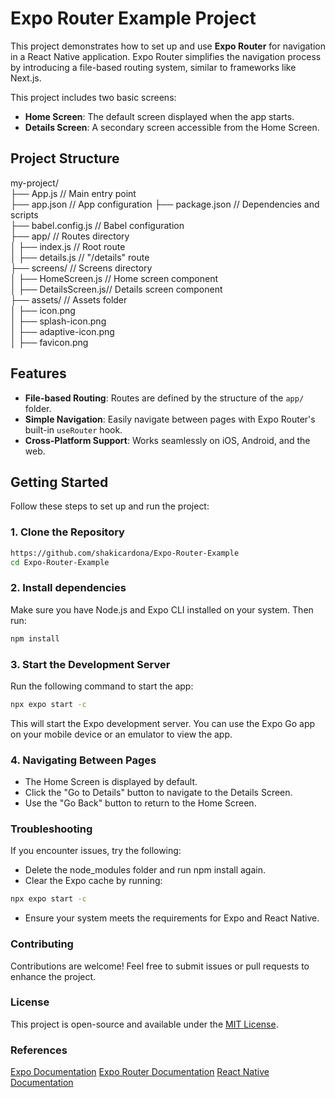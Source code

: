 # Expo Router Example Project

This project demonstrates how to set up and use **Expo Router** for navigation in a React Native application. Expo Router simplifies the navigation process by introducing a file-based routing system, similar to frameworks like Next.js.

This project includes two basic screens:
- **Home Screen**: The default screen displayed when the app starts.
- **Details Screen**: A secondary screen accessible from the Home Screen.

## Project Structure
my-project/  
├── App.js // Main entry point  
├── app.json // App configuration 
├── package.json // Dependencies and scripts  
├── babel.config.js // Babel configuration  
├── app/ // Routes directory  
│ ├── index.js // Root route  
│ ├── details.js // "/details" route  
├── screens/ // Screens directory  
│ ├── HomeScreen.js // Home screen component  
│ ├── DetailsScreen.js// Details screen component  
├── assets/ // Assets folder  
│ ├── icon.png  
│ ├── splash-icon.png  
│ ├── adaptive-icon.png  
│ ├── favicon.png 

## Features

- **File-based Routing**: Routes are defined by the structure of the `app/` folder.
- **Simple Navigation**: Easily navigate between pages with Expo Router's built-in `useRouter` hook.
- **Cross-Platform Support**: Works seamlessly on iOS, Android, and the web.

## Getting Started

Follow these steps to set up and run the project:

### 1. Clone the Repository

```bash
https://github.com/shakicardona/Expo-Router-Example
cd Expo-Router-Example
```

### 2. Install dependencies
Make sure you have Node.js and Expo CLI installed on your system. Then run:

```bash
npm install
```

### 3. Start the Development Server
Run the following command to start the app:

```bash
npx expo start -c
```

This will start the Expo development server. You can use the Expo Go app on your mobile device or an emulator to view the app.

### 4. Navigating Between Pages
- The Home Screen is displayed by default.
- Click the "Go to Details" button to navigate to the Details Screen.
- Use the "Go Back" button to return to the Home Screen.

### Troubleshooting
If you encounter issues, try the following:
- Delete the node_modules folder and run npm install again.
- Clear the Expo cache by running:
```bash
npx expo start -c
```
- Ensure your system meets the requirements for Expo and React Native.

### Contributing
Contributions are welcome! Feel free to submit issues or pull requests to enhance the project.

### License
This project is open-source and available under the [MIT License](https://opensource.org/license/mit).

### References
[Expo Documentation](https://docs.expo.dev/more/create-expo/)
[Expo Router Documentation](https://docs.expo.dev/tutorial/introduction/)
[React Native Documentation](https://reactnative.dev/docs/environment-setup)
